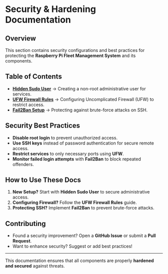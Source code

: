 # Security & Hardening Documentation

## Overview
This section contains security configurations and best practices for protecting the **Raspberry Pi Fleet Management System** and its components.

##  Table of Contents
- **[Hidden Sudo User](hidden_sudo_user.md)** → Creating a non-root administrative user for services.
- **[UFW Firewall Rules](ufw_rules.md)** → Configuring Uncomplicated Firewall (UFW) to restrict access.
- **[Fail2Ban Setup](fail2ban.md)** → Protecting against brute-force attacks on SSH.

##  Security Best Practices
- **Disable root login** to prevent unauthorized access.
- **Use SSH keys** instead of password authentication for secure remote access.
- **Restrict services** to only necessary ports using **UFW**.
- **Monitor failed login attempts** with **Fail2Ban** to block repeated offenders.

##  How to Use These Docs
1. **New Setup?** Start with **Hidden Sudo User** to secure administrative access.
2. **Configuring Firewall?** Follow the **UFW Firewall Rules** guide.
3. **Protecting SSH?** Implement **Fail2Ban** to prevent brute-force attacks.

##  Contributing
- Found a security improvement? Open a **GitHub Issue** or submit a **Pull Request**.
- Want to enhance security? Suggest or add best practices!

---

This documentation ensures that all components are properly **hardened and secured** against threats.
